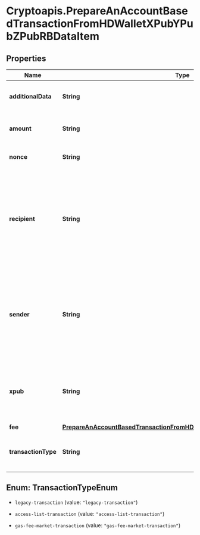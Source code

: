 # Cryptoapis.PrepareAnAccountBasedTransactionFromHDWalletXPubYPubZPubRBDataItem

## Properties

Name | Type | Description | Notes
------------ | ------------- | ------------- | -------------
**additionalData** | **String** | Representation of the additional data. | [optional] 
**amount** | **String** | Representation of the amount of the transaction | 
**nonce** | **String** | Representation of the nonce value | [optional] 
**recipient** | **String** | Represents a list of recipient addresses with the respective amounts. In account-based protocols like Ethereum there is only one address in this list. | 
**sender** | **String** | Represents a  sender address with the respective amount. In account-based protocols like Ethereum there is only one address in this list. | 
**xpub** | **String** | Defines the account extended publicly known key which is used to derive all child public keys. | 
**fee** | [**PrepareAnAccountBasedTransactionFromHDWalletXPubYPubZPubRBDataItemFee**](PrepareAnAccountBasedTransactionFromHDWalletXPubYPubZPubRBDataItemFee.md) |  | 
**transactionType** | **String** | Representation of the transaction type | [optional] [default to &#39;gas-fee-market-transaction&#39;]



## Enum: TransactionTypeEnum


* `legacy-transaction` (value: `"legacy-transaction"`)

* `access-list-transaction` (value: `"access-list-transaction"`)

* `gas-fee-market-transaction` (value: `"gas-fee-market-transaction"`)




